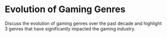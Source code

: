 # Evolution of Gaming Genres

Discuss the evolution of gaming genres over the past decade and highlight 3 genres that have significantly impacted the gaming industry.
